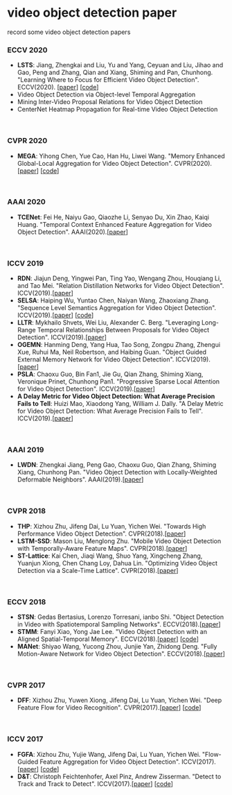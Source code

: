 # video object detection paper
record some video object detection papers

### ECCV 2020
* **LSTS**: Jiang, Zhengkai and Liu, Yu and Yang, Ceyuan and Liu, Jihao and Gao, Peng and Zhang, Qian and Xiang, Shiming and Pan, Chunhong. "Learning Where to Focus for Efficient Video Object Detection". ECCV(2020).  [[paper](https://arxiv.org/pdf/1911.05253.pdf)] [[code](https://github.com/jiangzhengkai/LSTS)]
* Video Object Detection via Object-level Temporal Aggregation
* Mining Inter-Video Proposal Relations for Video Object Detection
* CenterNet Heatmap Propagation for Real-time Video Object Detection

<br>

### CVPR 2020
* **MEGA**: Yihong Chen, Yue Cao, Han Hu, Liwei Wang. "Memory Enhanced Global-Local Aggregation for Video Object Detection". CVPR(2020).[[paper](https://openaccess.thecvf.com/content_CVPR_2020/papers/Chen_Memory_Enhanced_Global-Local_Aggregation_for_Video_Object_Detection_CVPR_2020_paper.pdf)] [[code](https://github.com/Scalsol/mega.pytorch)]

<br>

### AAAI 2020
* **TCENet**: Fei He, Naiyu Gao, Qiaozhe Li, Senyao Du, Xin Zhao, Kaiqi Huang. "Temporal Context Enhanced Feature Aggregation for Video Object Detection". AAAI(2020).[[paper](https://www.aaai.org/ojs/index.php/AAAI/article/view/6727)]

<br>

### ICCV 2019
* **RDN**: Jiajun Deng, Yingwei Pan, Ting Yao, Wengang Zhou, Houqiang Li, and Tao Mei. "Relation Distillation Networks for Video Object Detection". ICCV(2019).[[paper](https://arxiv.org/pdf/1908.09511v1.pdf)]
* **SELSA**: Haiping Wu, Yuntao Chen, Naiyan Wang, Zhaoxiang Zhang. "Sequence Level Semantics Aggregation for Video Object Detection". ICCV(2019).[[paper](https://arxiv.org/abs/1907.06390v2)] [[code](https://github.com/happywu/Sequence-Level-Semantics-Aggregation)]
* **LLTR**: Mykhailo Shvets, Wei Liu, Alexander C. Berg. "Leveraging Long-Range Temporal Relationships Between Proposals for Video
Object Detection". ICCV(2019).[[paper](https://openaccess.thecvf.com/content_ICCV_2019/papers/Shvets_Leveraging_Long-Range_Temporal_Relationships_Between_Proposals_for_Video_Object_Detection_ICCV_2019_paper.pdf)]
* **OGEMN**: Hanming Deng, Yang Hua, Tao Song, Zongpu Zhang, Zhengui Xue, Ruhui Ma, Neil Robertson, and Haibing Guan. "Object Guided External Memory Network for Video Object Detection". ICCV(2019).[[paper](https://openaccess.thecvf.com/content_ICCV_2019/papers/Deng_Object_Guided_External_Memory_Network_for_Video_Object_Detection_ICCV_2019_paper.pdf)]
* **PSLA**: Chaoxu Guo, Bin Fan1, Jie Gu, Qian Zhang, Shiming Xiang, Veronique Prinet, Chunhong Pan1. "Progressive Sparse Local Attention for Video Object Detection". ICCV(2019).[[paper](https://openaccess.thecvf.com/content_ICCV_2019/papers/Guo_Progressive_Sparse_Local_Attention_for_Video_Object_Detection_ICCV_2019_paper.pdf)]
* **A Delay Metric for Video Object Detection: What Average Precision Fails to Tell**: Huizi Mao, Xiaodong Yang, William J. Dally. "A Delay Metric for Video Object Detection: What Average Precision Fails to Tell". ICCV(2019).[[paper](https://openaccess.thecvf.com/content_ICCV_2019/papers/Mao_A_Delay_Metric_for_Video_Object_Detection_What_Average_Precision_ICCV_2019_paper.pdf)]

<br>

### AAAI 2019
* **LWDN**: Zhengkai Jiang, Peng Gao, Chaoxu Guo, Qian Zhang, Shiming Xiang, Chunhong Pan. "Video Object Detection with Locally-Weighted Deformable Neighbors". AAAI(2019).[[paper](https://aaai.org/ojs/index.php/AAAI/article/view/4871)]

<br>

### CVPR 2018
* **THP**:  Xizhou Zhu, Jifeng Dai, Lu Yuan, Yichen Wei. "Towards High Performance Video Object Detection". CVPR(2018).[[paper](https://openaccess.thecvf.com/content_cvpr_2018/papers/Zhu_Towards_High_Performance_CVPR_2018_paper.pdf)]
* **LSTM-SSD**:  Mason Liu, Menglong Zhu. "Mobile Video Object Detection with Temporally-Aware Feature Maps". CVPR(2018).[[paper](https://openaccess.thecvf.com/content_cvpr_2018/papers/Liu_Mobile_Video_Object_CVPR_2018_paper.pdf)]
* **ST-Lattice**:  Kai Chen, Jiaqi Wang, Shuo Yang, Xingcheng Zhang, Yuanjun Xiong, Chen Chang Loy, Dahua Lin. "Optimizing Video Object Detection via a Scale-Time Lattice". CVPR(2018).[[paper](https://openaccess.thecvf.com/content_cvpr_2018/papers/Chen_Optimizing_Video_Object_CVPR_2018_paper.pdf)]

<br>

### ECCV 2018
* **STSN**:  Gedas Bertasius, Lorenzo Torresani, ianbo Shi. "Object Detection in Video with Spatiotemporal Sampling Networks". ECCV(2018).[[paper](https://arxiv.org/pdf/1803.05549v2.pdf)]
* **STMM**:  Fanyi Xiao, Yong Jae Lee. "Video Object Detection with an Aligned Spatial-Temporal Memory". ECCV(2018).[[paper](https://arxiv.org/pdf/1712.06317v3.pdf)] [[code](http://fanyix.cs.ucdavis.edu/project/stmn/project.html)]
* **MANet**:  Shiyao Wang, Yucong Zhou, Junjie Yan, Zhidong Deng. "Fully Motion-Aware Network for Video Object Detection". ECCV(2018).[[paper](https://openaccess.thecvf.com/content_ECCV_2018/papers/Shiyao_Wang_Fully_Motion-Aware_Network_ECCV_2018_paper.pdf)]

<br>

### CVPR 2017
* **DFF**:  Xizhou Zhu, Yuwen Xiong, Jifeng Dai, Lu Yuan, Yichen Wei. "Deep Feature Flow for Video Recognition". CVPR(2017).[[paper](https://arxiv.org/pdf/1611.07715.pdf)] [[code](https://github.com/msracver/Deep-Feature-Flow)]

<br>

### ICCV 2017
* **FGFA**:  Xizhou Zhu, Yujie Wang, Jifeng Dai, Lu Yuan, Yichen Wei. "Flow-Guided Feature Aggregation for Video Object Detection". ICCV(2017).[[paper](https://arxiv.org/abs/1703.10025v2)] [[code](https://github.com/msracver/Flow-Guided-Feature-Aggregation)]
* **D&T**:  Christoph Feichtenhofer, Axel Pinz, Andrew Zisserman. "Detect to Track and Track to Detect". ICCV(2017).[[paper](https://arxiv.org/pdf/1710.03958v2.pdf)] [[code](https://github.com/feichtenhofer/detect-track)]

